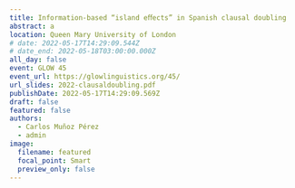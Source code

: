 ```yaml
---
title: Information-based “island eﬀects” in Spanish clausal doubling
abstract: a
location: Queen Mary University of London
# date: 2022-05-17T14:29:09.544Z
# date_end: 2022-05-18T03:00:00.000Z
all_day: false
event: GLOW 45
event_url: https://glowlinguistics.org/45/
url_slides: 2022-clausaldoubling.pdf
publishDate: 2022-05-17T14:29:09.569Z
draft: false
featured: false
authors:
  - Carlos Muñoz Pérez
  - admin
image:
  filename: featured
  focal_point: Smart
  preview_only: false
---
```

